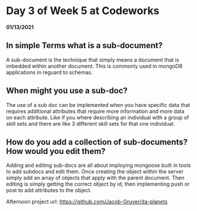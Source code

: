 # Day 3 of Week 5 at Codeworks
__01/13/2021__
## In simple Terms what is a sub-document?
 A sub-document is the technique that simply means a document that is imbedded within another document. This is commonly used in mongoDB applications in reguard to schemas.

## When might you use a sub-doc?
 The use of a sub doc can be implemented when you have specific data that requires additional attributes that require more information and more data on each attribute. Like if you where describing an individual with a group of skill sets and there are like 3 different skill sets for that one individual.

## How do you add a collection of sub-documents? How would you edit them?
 Adding and editing sub-docs are all about imploying mongoose built in tools to add subdocs and edit them. Once creating the object within the server simply add an array of objects that apply with the parent document. Then editing is simply getting the correct object by id, then implementing push or post to add attributes to the object.  

 Afternoon project url: https://github.com/Jacob-Gruver/da-planets